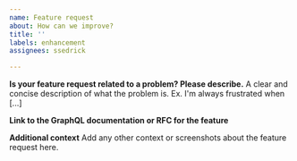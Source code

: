 ```yaml
---
name: Feature request
about: How can we improve?
title: ''
labels: enhancement
assignees: ssedrick

---
```


**Is your feature request related to a problem? Please describe.**
A clear and concise description of what the problem is. Ex. I'm always frustrated when [...]

**Link to the GraphQL documentation or RFC for the feature**

**Additional context**
Add any other context or screenshots about the feature request here.
